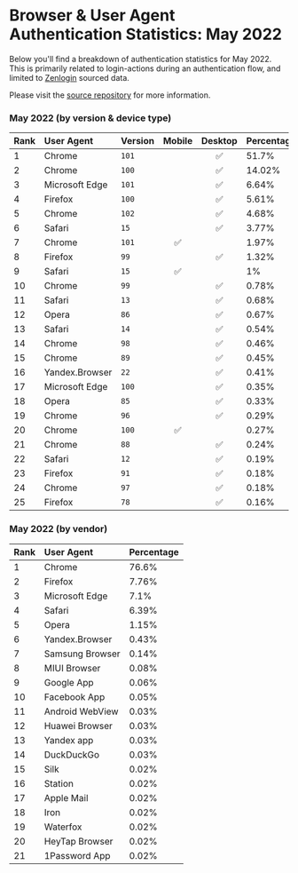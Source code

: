 # Browser & User Agent Authentication Statistics: May 2022

Below you'll find a breakdown of authentication statistics for
May 2022. This is primarily related to login-actions during an
authentication flow, and limited to <a href="https://zenlogin.co"/>Zenlogin</a>
sourced data.

Please visit the
<a href="https://github.com/zenlogin/browser-user-agent-authentication-statistics">source repository</a>
for more information.

### May 2022 (by version & device type)
| Rank | User Agent | Version | Mobile | Desktop | Percentage |
| :--- | :--- | :--- | :---: | :---: | :--- |
| 1 | Chrome | `101` | | ✅ | 51.7% |
| 2 | Chrome | `100` | | ✅ | 14.02% |
| 3 | Microsoft Edge | `101` | | ✅ | 6.64% |
| 4 | Firefox | `100` | | ✅ | 5.61% |
| 5 | Chrome | `102` | | ✅ | 4.68% |
| 6 | Safari | `15` | | ✅ | 3.77% |
| 7 | Chrome | `101` | ✅ | | 1.97% |
| 8 | Firefox | `99` | | ✅ | 1.32% |
| 9 | Safari | `15` | ✅ | | 1% |
| 10 | Chrome | `99` | | ✅ | 0.78% |
| 11 | Safari | `13` | | ✅ | 0.68% |
| 12 | Opera | `86` | | ✅ | 0.67% |
| 13 | Safari | `14` | | ✅ | 0.54% |
| 14 | Chrome | `98` | | ✅ | 0.46% |
| 15 | Chrome | `89` | | ✅ | 0.45% |
| 16 | Yandex.Browser | `22` | | ✅ | 0.41% |
| 17 | Microsoft Edge | `100` | | ✅ | 0.35% |
| 18 | Opera | `85` | | ✅ | 0.33% |
| 19 | Chrome | `96` | | ✅ | 0.29% |
| 20 | Chrome | `100` | ✅ | | 0.27% |
| 21 | Chrome | `88` | | ✅ | 0.24% |
| 22 | Safari | `12` | | ✅ | 0.19% |
| 23 | Firefox | `91` | | ✅ | 0.18% |
| 24 | Chrome | `97` | | ✅ | 0.18% |
| 25 | Firefox | `78` | | ✅ | 0.16% |

### May 2022 (by vendor)
| Rank | User Agent | Percentage |
| :--- | :--- | :--- |
| 1 | Chrome | 76.6% |
| 2 | Firefox | 7.76% |
| 3 | Microsoft Edge | 7.1% |
| 4 | Safari | 6.39% |
| 5 | Opera | 1.15% |
| 6 | Yandex.Browser | 0.43% |
| 7 | Samsung Browser | 0.14% |
| 8 | MIUI Browser | 0.08% |
| 9 | Google App | 0.06% |
| 10 | Facebook App | 0.05% |
| 11 | Android WebView | 0.03% |
| 12 | Huawei Browser | 0.03% |
| 13 | Yandex app | 0.03% |
| 14 | DuckDuckGo | 0.03% |
| 15 | Silk | 0.02% |
| 16 | Station | 0.02% |
| 17 | Apple Mail | 0.02% |
| 18 | Iron | 0.02% |
| 19 | Waterfox | 0.02% |
| 20 | HeyTap Browser | 0.02% |
| 21 | 1Password App | 0.02% |
